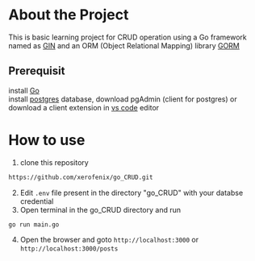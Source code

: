 # About the Project
This is basic learning project for CRUD operation using a Go framework named as [GIN](https://gin-gonic.com/) and an ORM (Object Relational Mapping) library [GORM](https://gorm.io/)

## Prerequisit
install [Go](https://go.dev/)  
install [postgres](https://www.postgresql.org/) database, download pgAdmin (client for postgres) or download a client extension in [vs code](https://code.visualstudio.com/) editor

# How to use
1. clone this repository
```sh
https://github.com/xerofenix/go_CRUD.git
```


2. Edit ``` .env ``` file present in the directory "go_CRUD" with your databse credential
3. Open terminal in the go_CRUD directory and run
``` sh
go run main.go
```
4. Open the browser and goto ``` http://localhost:3000 ``` or ``` http://localhost:3000/posts ```
